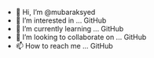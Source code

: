 - 👋 Hi, I’m @mubaraksyed
- 👀 I’m interested in ... GitHub
- 🌱 I’m currently learning ... GitHub
- 💞️ I’m looking to collaborate on ... GitHub
- 📫 How to reach me ... GitHub

<!---
mubaraksyed/mubaraksyed is a ✨ special ✨ repository because its `README.md` (this file) appears on your GitHub profile.
You can click the Preview link to take a look at your changes.
--->
